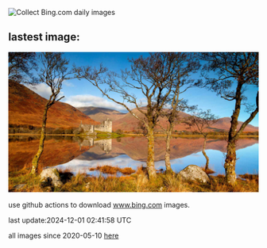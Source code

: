 ![Collect Bing.com daily images](https://github.com/counter2015/bing-daily-images/workflows/Collect%20Bing.com%20daily%20images/badge.svg)
## lastest image:
![](images/img.jpg)

use github actions to download www.bing.com images.

last update:2024-12-01 02:41:58 UTC

all images since 2020-05-10 [here](https://github.com/counter2015/bing-daily-images/tree/master/images) 
